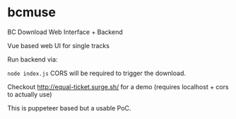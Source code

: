 # bcmuse
BC Download Web Interface + Backend



Vue based web UI for single tracks

Run backend via:

`node index.js` CORS will be required to trigger the download.

Checkout http://equal-ticket.surge.sh/ for a demo (requires localhost + cors to actually use)


This is puppeteer based but a usable PoC.
